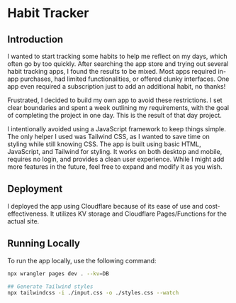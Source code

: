 # Habit Tracker

## Introduction

I wanted to start tracking some habits to help me reflect on my days, which often go by too quickly. After searching the app store and trying out several habit tracking apps, I found the results to be mixed. Most apps required in-app purchases, had limited functionalities, or offered clunky interfaces. One app even required a subscription just to add an additional habit, no thanks!

Frustrated, I decided to build my own app to avoid these restrictions. I set clear boundaries and spent a week outlining my requirements, with the goal of completing the project in one day. This is the result of that day project.

I intentionally avoided using a JavaScript framework to keep things simple. The only helper I used was Tailwind CSS, as I wanted to save time on styling while still knowing CSS. The app is built using basic HTML, JavaScript, and Tailwind for styling. It works on both desktop and mobile, requires no login, and provides a clean user experience. While I might add more features in the future, feel free to expand and modify it as you wish.

## Deployment

I deployed the app using Cloudflare because of its ease of use and cost-effectiveness. It utilizes KV storage and Cloudflare Pages/Functions for the actual site.

## Running Locally

To run the app locally, use the following command:

```bash
npx wrangler pages dev . --kv=DB

## Generate Tailwind styles
npx tailwindcss -i ./input.css -o ./styles.css --watch
```
